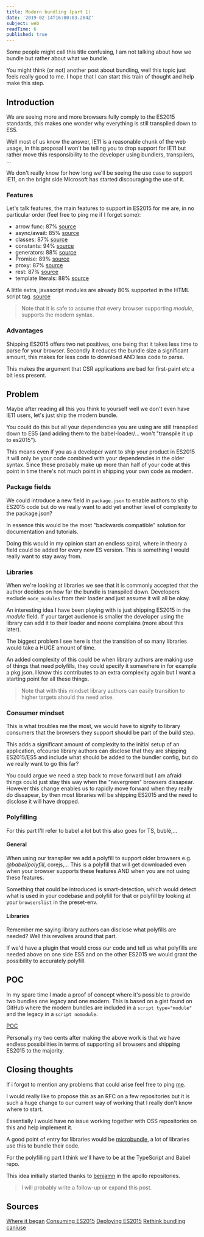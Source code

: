 ```yaml
---
title: Modern bundling (part 1)
date: '2019-02-14T16:00:03.284Z'
subject: web
readTime: 6
published: true
---
```


Some people might call this title confusing, I am not talking about how we bundle but
rather about what we bundle.

You might think (or not) another post about bundling, well this topic just feels
really good to me. I hope that I can start this train of thought and help make this
step.

## Introduction

We are seeing more and more browsers fully comply to the ES2015 standards, this makes
one wonder why everything is still transpiled down to ES5.

Well most of us know the answer, IE11 is a reasonable chunk of the web usage, in this
proposal I won't be telling you to drop support for IE11 but rather move this
responsibility to the developer using bundlers, transpilers, ...

We don't really know for how long we'll be seeing the use case to support IE11,
on the bright side Microsoft has started discouraging the use of it.

### Features

Let's talk features, the main features to support in ES2015 for me are, in no 
particular order (feel free to ping me if I forget some):

- arrow func: 87% [source](https://caniuse.com/#feat=arrow-functions)
- async/await: 85% [source](https://caniuse.com/#feat=async-functions)
- classes: 87% [source](https://caniuse.com/#feat=es6-class)
- constants: 94% [source](https://caniuse.com/#feat=const)
- generators: 88% [source](https://caniuse.com/#feat=es6-generators)
- Promise: 89% [source](https://caniuse.com/#feat=promises)
- proxy: 87% [source](https://caniuse.com/#feat=proxy)
- rest: 87% [source](https://caniuse.com/#feat=rest-parameters)
- template literals: 88% [source](https://caniuse.com/#feat=template-literals)

A little extra, javascript modules are already 80% supported in the HTML script tag.
[source](https://caniuse.com/#feat=es6-module)

> Note that it is safe to assume that every browser supporting _module_, supports the modern syntax. 

### Advantages

Shipping ES2015 offers two net positives, one being that it takes less time to parse
for your browser.
Secondly it reduces the bundle size a significant amount, this makes for less code
to download AND less code to parse.

This makes the argument that CSR applications are bad for first-paint etc a bit less
present.

## Problem

Maybe after reading all this you think to yourself well we don't even have IE11 users,
let's just ship the modern bundle.

You could do this but all your dependencies you are using are still transpiled down
to ES5 (and adding them to the babel-loader/... won't "transpile it up to es2015").

This means even if you as a developer want to ship your product in ES2015 it will only
be your code combined with your dependencies in the older syntax. Since these probably
make up more than half of your code at this point in time there's not much point in
shipping your own code as modern.

### Package fields

We could introduce a new field in `package.json` to enable authors to ship ES2015 code
but do we really want to add yet another level of complexity to the package.json?

In essence this would be the most "backwards compatible" solution for documentation
and tutorials.

Doing this would in my opinion start an endless spiral, where in theory a field could
be added for every new ES version. This is something I would really want to stay away
from.

### Libraries

When we're looking at libraries we see that it is commonly accepted that the author
decides on how far the bundle is transpiled down.
Developers exclude `node_modules` from their loader and just assume it will all be
okay.

An interesting idea I have been playing with is just shipping ES2015 in the _module_
field.
If your target audience is smaller the developer using the library can add it to
their loader and noone complains (more about this later).

The biggest problem I see here is that the transition of so many libraries would take
a HUGE amount of time.

An added complexity of this could be when library authors are making use of things
that need polyfills, they could specify it somewhere in for example a pkg.json. I know
this contributes to an extra complexity again but I want a starting point for all
these things.

> Note that with this mindset library authors can easily transition to higher targets should the need arise.

### Consumer mindset

This is what troubles me the most, we would have to signify to library consumers that
the browsers they support should be part of the build step.

This adds a significant amount of complexity to the initial setup of an application,
ofcourse library authors can disclose that they are shipping ES2015/ES5 and include
what should be added to the bundler config, but do we really want to go this far?

You could argue we need a step back to move forward but I am afraid things could just
stay this way when the "nevergreen" browsers dissapear. 
However this change enables us to rapidly move forward when they really do dissapear,
by then most libraries will be shipping ES2015 and the need to disclose it will have
dropped.

### Polyfilling

For this part I'll refer to babel a lot but this also goes for TS, bublé,...

#### General

When using our transpiler we add a polyfill to support older browsers e.g.
_@babel/polyfill_, corejs,... This is a polyfill that will get downloaded even when
your browser supports these features AND when you are not using these features.

Something that could be introduced is smart-detection, which would detect what is
used in your codebase and polyfill for that or polyfill by looking at your
`browserslist` in the preset-env.

#### Libraries

Remember me saying library authors can disclose what polyfills are needed? Well this
revolves around that part.

If we'd have a plugin that would cross our code and tell us what polyfills are needed
above on one side ES5 and on the other ES2015 we would grant the possibility to
accurately polyfill.

## POC

In my spare time I made a proof of concept where it's possible to provide two bundles
one legacy and one modern. This is based on a gist found on GitHub where the modern
bundles are included in a `script type="module"` and the legacy in a
`script nomodule`.

[POC](https://www.github.com/jovidecroock/POC-ModulerLegacyBuild)

Personally my two cents after making the above work is that we have endless
possibilities in terms of supporting all browsers and shipping ES2015 to the majority.

## Closing thoughts

If i forgot to mention any problems that could arise feel free to ping [me](https://twitter.com/JoviDeC).

I would really like to propose this as an RFC on a few repositories but it is such a 
huge change to our current way of working that I really don't know where to start.

Essentially I would have no issue working together with OSS repositories on this and
help implement it.


A good point of entry for libraries would be [microbundle](https://www.github.com/developit/microbundle),
a lot of libraries use this to bundle their code.

For the polyfilling part I think we'll have to be at the TypeScript and Babel repo.

This idea initially started thanks to [benjamn](https://twitter.com/benjamn) in the apollo repositories.

> I will probably write a follow-up or expand this post.

## Sources

[Where it began](https://github.com/developit/microbundle/issues/304)
[Consuming ES2015](https://babeljs.io/blog/2018/06/26/on-consuming-and-publishing-es2015+-packages)
[Deploying ES2015](https://philipwalton.com/articles/deploying-es2015-code-in-production-today/)
[Rethink bundling](https://www.contentful.com/blog/2017/04/04/es6-modules-support-lands-in-browsers-is-it-time-to-rethink-bundling/)
[caniuse](https://caniuse.com/)
